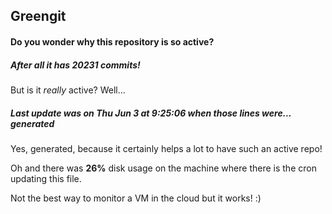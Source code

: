 ## Greengit

#### Do you wonder why this repository is so active?

##### After all it has 20231 commits!

But is it *really* active? Well...

##### Last update was on Thu Jun 3 at 9:25:06 when those lines were... generated

Yes, generated, because it certainly helps a lot to have such an active repo!

Oh and there was **26%** disk usage on the machine
where there is the cron updating this file.

Not the best way to monitor a VM in the cloud but it works! :)
